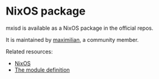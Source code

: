 # NixOS package
mxisd is available as a NixOS package in the official repos.

It is maintained by [maximilian](https://matrix.to/#/@maximilian:transformierende-gesellschaft.org), a community member.  

Related resources:
- [NixOS](https://nixos.org/)
- [The module definition](https://github.com/NixOS/nixpkgs/blob/master/nixos/modules/services/networking/mxisd.nix)
